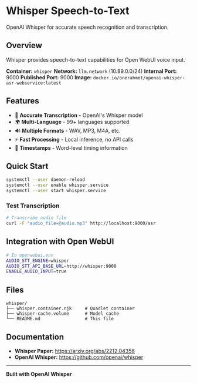 # Whisper Speech-to-Text

OpenAI Whisper for accurate speech recognition and transcription.

## Overview

Whisper provides speech-to-text capabilities for Open WebUI voice input.

**Container:** `whisper`
**Network:** `llm.network` (10.89.0.0/24)
**Internal Port:** 9000
**Published Port:** 9000
**Image:** `docker.io/onerahmet/openai-whisper-asr-webservice:latest`

## Features

- 🎤 **Accurate Transcription** - OpenAI's Whisper model
- 🌍 **Multi-Language** - 99+ languages supported
- 🔊 **Multiple Formats** - WAV, MP3, M4A, etc.
- ⚡ **Fast Processing** - Local inference, no API calls
- 📝 **Timestamps** - Word-level timing information

## Quick Start

```bash
systemctl --user daemon-reload
systemctl --user enable whisper.service
systemctl --user start whisper.service
```

### Test Transcription

```bash
# Transcribe audio file
curl -F "audio_file=@audio.mp3" http://localhost:9000/asr
```

## Integration with Open WebUI

```bash
# In openwebui.env
AUDIO_STT_ENGINE=whisper
AUDIO_STT_API_BASE_URL=http://whisper:9000
ENABLE_AUDIO_INPUT=true
```

## Files

```
whisper/
├── whisper.container.njk     # Quadlet container
├── whisper-cache.volume      # Model cache
└── README.md                 # This file
```

## Documentation

- **Whisper Paper:** https://arxiv.org/abs/2212.04356
- **OpenAI Whisper:** https://github.com/openai/whisper

---

**Built with OpenAI Whisper**
